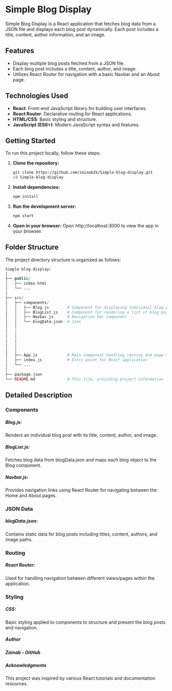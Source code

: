 # Simple Blog Display

Simple Blog Display is a React application that fetches blog data from a JSON file and displays each blog post dynamically. Each post includes a title, content, author information, and an image.

## Features

- Display multiple blog posts fetched from a JSON file.
- Each blog post includes a title, content, author, and image.
- Utilizes React Router for navigation with a basic Navbar and an About page.

## Technologies Used

- **React**: Front-end JavaScript library for building user interfaces.
- **React Router**: Declarative routing for React applications.
- **HTML/CSS**: Basic styling and structure.
- **JavaScript (ES6+)**: Modern JavaScript syntax and features.

## Getting Started

To run this project locally, follow these steps:

1. **Clone the repository:**

   ```bash
   git clone https://github.com/zainab2k/Simple-blog-display.git
   cd Simple-blog-display

  2. **Install dependencies:**
     ```bash
     npm install
     
   3. **Run the development server:**
      ```bash
      npm start
4. **Open in your browser:**
   Open http://localhost:3000 to view the app in your browser.

 ##  Folder Structure
The project directory structure is organized as follows:

   ```php
   Simple-blog-display/
│
├── public/
│   ├── index.html
│   └── ...
│
├── src/
│   ├── components/
│   │   ├── Blog.js        # Component for displaying individual blog posts
│   │   ├── BlogList.js    # Component for rendering a list of blog posts
│   │   ├── Navbar.js      # Navigation bar component
│   │   └── blogData.json  # Json
│   │
│   |
│   │  
│   │   
│   │ 
│   │
│   ├── App.js             # Main component handling routing and page structure
│   ├── index.js           # Entry point for React application
│   └── ...
│
├── package.json
└── README.md              # This file, providing project information


```

## Detailed Description
### Components 
##### Blog.js: 
Renders an individual blog post with its title, content, author, and image.
##### BlogList.js: 
Fetches blog data from blogData.json and maps each blog object to the Blog component.
##### Navbar.js: 
Provides navigation links using React Router for navigating between the Home and About pages.
### JSON Data
##### blogData.json: 
Contains static data for blog posts including titles, content, authors, and image paths.
### Routing
##### React Router: 
Used for handling navigation between different views/pages within the application.
### Styling
##### CSS: 
Basic styling applied to components to structure and present the blog posts and navigation.

##### Author
##### Zainab - GitHub
##### Acknowledgments
This project was inspired by various React tutorials and documentation resources.

